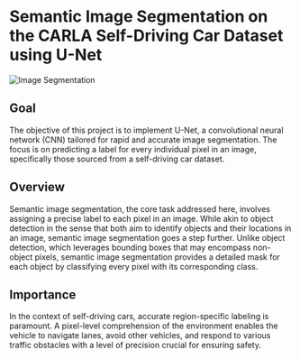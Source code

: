 # Semantic Image Segmentation on the CARLA Self-Driving Car Dataset using U-Net

![Image Segmentation](https://github.com/LateefAkinola/Semantic-Image-Segmentation-on-the-CARLA-Self-Driving-Car-Dataset-using-U-Net/assets/105966848/47dd4854-f1c9-4d20-a808-b9f3ca2abce5)

## Goal
The objective of this project is to implement U-Net, a convolutional neural network (CNN) tailored for rapid and accurate image segmentation. The focus is on predicting a label for every individual pixel in an image, specifically those sourced from a self-driving car dataset.

## Overview
Semantic image segmentation, the core task addressed here, involves assigning a precise label to each pixel in an image. While akin to object detection in the sense that both aim to identify objects and their locations in an image, semantic image segmentation goes a step further. Unlike object detection, which leverages bounding boxes that may encompass non-object pixels, semantic image segmentation provides a detailed mask for each object by classifying every pixel with its corresponding class.

## Importance
In the context of self-driving cars, accurate region-specific labeling is paramount. A pixel-level comprehension of the environment enables the vehicle to navigate lanes, avoid other vehicles, and respond to various traffic obstacles with a level of precision crucial for ensuring safety.

